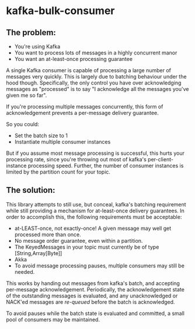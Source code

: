 kafka-bulk-consumer
===================


The problem:
------------

* You're using Kafka
* You want to process lots of messages in a highly concurrent manor
* You want an at-least-once processing guarantee  

A single Kafka consumer is capable of processing a large number of messages very quickly. This
is largely due to batching behaviour under the hood though. Specifically, the only control you have over 
acknowledging messages as "processed" is to say "I acknowledge all the messages you've given me so far".

If you're processing multiple messages concurrently, this form of acknowledgement prevents a 
per-message delivery guarantee.

So you could:
* Set the batch size to 1
* Instantiate multiple consumer instances

But if you assume most message processing is successful, this hurts your processing rate, since you're 
throwing out most of kafka's per-client-instance processing speed. Further, the number of consumer 
instances is limited by the partition count for your topic.

The solution:
-------------

This library attempts to still use, but conceal, kafka's batching requirement while still 
providing a mechanism for at-least-once delivery guarantees.
In order to accomplish this, the following requirements must be acceptable:

* at-LEAST-once, not exactly-once! A given message may well get processed more than once.
* No message order guarantee, even within a partition.
* The KeyedMessages in your topic must currently be of type \[String,Array\[Byte]]
* Akka
* To avoid message processing pauses, multiple consumers may still be needed.

This works by handing out messages from kafka's batch, and accepting per-message acknowledgement. 
Periodically, the acknowledgement state of the outstanding messages is evaluated, and any 
unacknowledged or NACK'ed messages are *re-queued* before the batch is acknowledged.

To avoid pauses while the batch state is evaluated and committed, a small pool of consumers may
be maintained.

